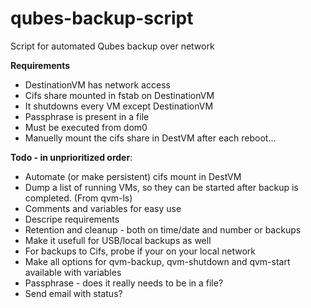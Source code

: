 # qubes-backup-script
Script for automated Qubes backup over network

<B>Requirements</B>
<ul>
  <li>DestinationVM has network access
  <li>Cifs share mounted in fstab on DestinationVM
  <li>It shutdowns every VM except DestinationVM
  <li>Passphrase is present in a file
  <li>Must be executed from dom0
  <li>Manuelly mount the cifs share in DestVM after each reboot...
</ul>

<B>Todo - in unprioritized order</B>:
<ul>
  <li>Automate (or make persistent) cifs mount in DestVM
  <li>Dump a list of running VMs, so they can be started after backup is completed. (From qvm-ls)
  <li>Comments and variables for easy use
  <li>Descripe requirements
  <li>Retention and cleanup - both on time/date and number or backups
  <li>Make it usefull for USB/local backups as well
  <li>For backups to Cifs, probe if your on your local network
  <li>Make all options for qvm-backup, qvm-shutdown and qvm-start available with variables
  <li>Passphrase - does it really needs to be in a file?
  <li>Send email with status?
</ul>
